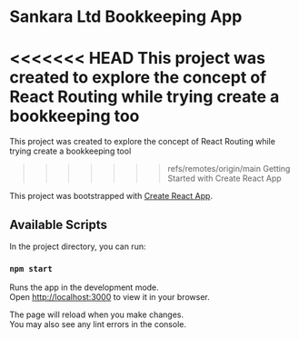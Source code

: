 # Sankara Ltd Bookkeeping App

<<<<<<< HEAD
This project was created to explore the concept of React Routing while trying create a bookkeeping too
=======
This project was created to explore the concept of React Routing while trying create a bookkeeping tool

>>>>>>> refs/remotes/origin/main
Getting Started with Create React App

This project was bootstrapped with [Create React App](https://github.com/facebook/create-react-app).

## Available Scripts

In the project directory, you can run:

### `npm start`

Runs the app in the development mode.\
Open [http://localhost:3000](http://localhost:3000) to view it in your browser.

The page will reload when you make changes.\
You may also see any lint errors in the console.
